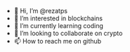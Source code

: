 - 👋 Hi, I’m @rezatps
- 👀 I’m interested in blockchains
- 🌱 I’m currently learning coding
- 💞️ I’m looking to collaborate on crypto
- 📫 How to reach me on github

<!---
rezatps/rezatps is a ✨ special ✨ repository because its `README.md` (this file) appears on your GitHub profile.
You can click the Preview link to take a look at your changes.
--->
